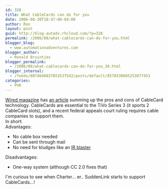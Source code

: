 ```yaml
---
id: 328
title: What CableCards can do for you
date: 2006-08-30T10:47:00-04:00
author: Ron
layout: post
guid: http://blog-autadv.rhcloud.com/?p=328
permalink: /2006/08/what-cablecards-can-do-for-you.html
blogger_blog:
  - www.automationadventures.com
blogger_author:
  - Ronald Bruintjes
blogger_permalink:
  - /2006/08/what-cablecards-can-do-for-you_30.html
blogger_internal:
  - /feeds/8074648837853537542/posts/default/8578330665253077453
categories:
  - PVR
---
```

[Wired magazine](http://www.wired.com/) has [an article](http://www.wired.com/news/technology/0,71682-0.html?tw=rss.index) summing up the pros and cons of CableCard technology. CableCards are essential to the TiVo Series 3 (it sports 2 CableCard slots), and a recent federal appeals court ruling requires cable companies to support them.  
In short:  
Advantages:

  * No cable box needed
  * Can be sent through mail
  * No need for kludges like an [IR blaster](http://customersupport.tivo.com/knowbase/root/public/tv1047.htm)

Disadvantages:

  * One-way system (although CC 2.0 fixes that)

I'm curious to see when Charter... er.. SuddenLink starts to support CableCards...!